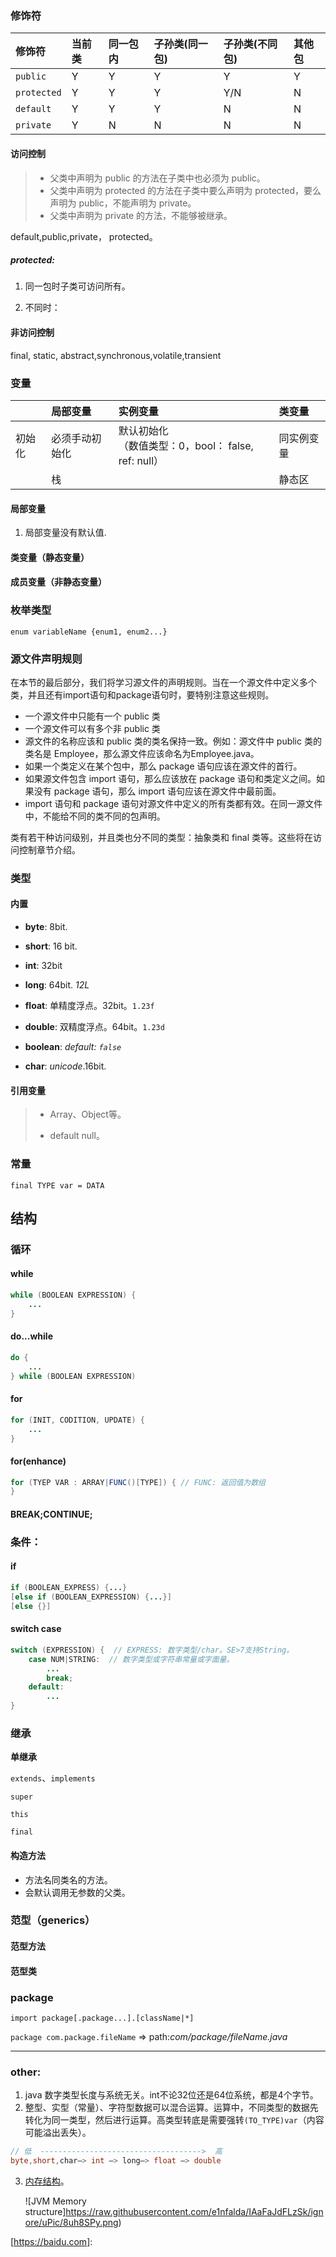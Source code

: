 ### 修饰符

| 修饰符      | 当前类 | 同一包内 | 子孙类(同一包) | 子孙类(不同包)   | 其他包 |
| :---------- | :----- | :------- | :------------- | :--------------- | :----- |
| `public`    | Y      | Y        | Y              | Y                | Y      |
| `protected` | Y      | Y        | Y              | Y/N | N      |
| `default`   | Y      | Y        | Y              | N                | N      |
| `private`   | Y      | N        | N              | N                | N      |

#### 访问控制

> - 父类中声明为 public 的方法在子类中也必须为 public。
> - 父类中声明为 protected 的方法在子类中要么声明为 protected，要么声明为 public，不能声明为 private。
> - 父类中声明为 private 的方法，不能够被继承。

default,public,private， protected。

##### protected:

1. 同一包时子类可访问所有。

2. 不同时：

   [^protected]: 子类实例可以访问其从基类继承而来的类方法，而不能访问基类实例的protected方法。

#### 非访问控制

final, static, abstract,synchronous,volatile,transient

### 变量

|        | 局部变量       | 实例变量                                                | 类变量     |
| :----  | :------------  | :-----------------------------------------------------  | :--------  |
| 初始化 | 必须手动初始化 | 默认初始化 <br>（数值类型：0，bool： false, ref: null） | 同实例变量 |
|        | 栈             |                                                         | 静态区     |



#### 局部变量

1. 局部变量没有默认值.	

#### 类变量（静态变量）

#### 成员变量（非静态变量）

### 枚举类型

`enum variableName {enum1, enum2...}`

### 源文件声明规则

在本节的最后部分，我们将学习源文件的声明规则。当在一个源文件中定义多个类，并且还有import语句和package语句时，要特别注意这些规则。

  * 一个源文件中只能有一个 public 类
  * 一个源文件可以有多个非 public 类
  * 源文件的名称应该和 public 类的类名保持一致。例如：源文件中 public 类的类名是 Employee，那么源文件应该命名为Employee.java。
  * 如果一个类定义在某个包中，那么 package 语句应该在源文件的首行。
  * 如果源文件包含 import 语句，那么应该放在 package 语句和类定义之间。如果没有 package 语句，那么 import 语句应该在源文件中最前面。
  * import 语句和 package 语句对源文件中定义的所有类都有效。在同一源文件中，不能给不同的类不同的包声明。

类有若干种访问级别，并且类也分不同的类型：抽象类和 final 类等。这些将在访问控制章节介绍。

### 类型


#### 内置

- **byte**: 8bit.

- **short**: 16 bit.

- **int**: 32bit

- **long**: 64bit. *12L*

- **float**: 单精度浮点。32bit。`1.23f`

- **double**: 双精度浮点。64bit。`1.23d`

- **boolean**: *default: `false`*

- **char**: *unicode*.16bit.

#### 引用变量

> - Array、Object等。
>
> - default null。

### 常量

`final TYPE var = DATA`

## 结构

### 循环

#### while

```java
while (BOOLEAN EXPRESSION) {
    ...
}
```

#### do...while

```java
do {
    ...
} while (BOOLEAN EXPRESSION)
```

#### for

```java
for (INIT, CODITION, UPDATE) {
    ...
}
```

#### for(enhance)

```java
for (TYEP VAR : ARRAY|FUNC()[TYPE]) { // FUNC: 返回值为数组
}
```

#### BREAK;CONTINUE;

### 条件：

#### if

```java
if (BOOLEAN_EXPRESS) {...} 
[else if (BOOLEAN_EXPRESSION) {...}]
[else {}]
```



#### switch case

```java
switch (EXPRESSION) {  // EXPRESS: 数字类型/char。SE>7支持String。
    case NUM|STRING:  // 数字类型或字符串常量或字面量。
        ...
        break;
    default:
        ...
}
```

### 继承

**单继承**

`extends`、`implements`

`super`

`this`

`final`

#### 构造方法

- 方法名同类名的方法。
- 会默认调用无参数的父类。

### 范型（generics）

#### 范型方法

#### 范型类

### package

`import package[.package...].[className|*]`

`package com.package.fileName` => path:*com/package/fileName.java*




-----

### other:

1. java 数字类型长度与系统无关。int不论32位还是64位系统，都是4个字节。
2. 整型、实型（常量）、字符型数据可以混合运算。运算中，不同类型的数据先转化为同一类型，然后进行运算。高类型转底是需要强转`(TO_TYPE)var`（内容可能溢出丢失）。

```java
// 低  ------------------------------------>  高
byte,short,char—> int —> long—> float —> double 
```

3. [内存结构](https://deepu.tech/memory-management-in-jvm/)。

   ![JVM Memory structure]https://raw.githubusercontent.com/e1nfalda/IAaFaJdFLzSk/ignore/uPic/8uh8SPy.png)



[https://baidu.com]: 
